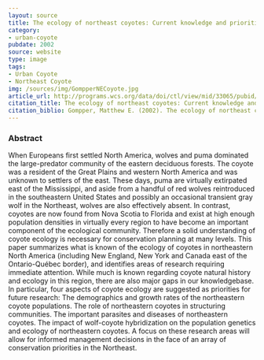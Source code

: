 ```yaml
---
layout: source
title: The ecology of northeast coyotes: Current knowledge and priorities for future research
category: 
- urban-coyote
pubdate: 2002
source: website
type: image
tags:
- Urban Coyote
- Northeast Coyote
img: /sources/img/GompperNECoyote.jpg
article_url: http://programs.wcs.org/data/doi/ctl/view/mid/33065/pubid/DMX3097000000.aspx
citation_title: The ecology of northeast coyotes: Current knowledge and priorities for future research
citation_biblio: Gompper, Matthew E. (2002). The ecology of northeast coyotes: Current knowledge and priorities for future research. Wildlife Conservation Society. Working Paper no. 17.
---
```


### Abstract
When Europeans first settled North America, wolves and puma dominated the large-predator community of the eastern deciduous forests. The coyote was a resident of the Great Plains and western North America and was unknown to settlers of the east. These days, puma are virtually extirpated east of the Mississippi, and aside from a handful of red wolves reintroduced in the southeastern United States and possibly an occasional transient gray wolf in the Northeast, wolves are also effectively absent. In contrast, coyotes are now found from Nova Scotia to Florida and exist at high enough population densities in virtually every region to have become an important component of the ecological community. Therefore a solid understanding of coyote ecology is necessary for conservation planning at many levels. This paper summarizes what is known of the ecology of coyotes in northeastern North America (including New England, New York and Canada east of the Ontario-Québec border), and identifies areas of research requiring immediate attention. While much is known regarding coyote natural history and ecology in this region, there are also major gaps in our knowledgebase. In particular, four aspects of coyote ecology are suggested as priorities for future research: The demographics and growth rates of the northeastern coyote populations.  The role of northeastern coyotes in structuring communities. The important parasites and diseases of northeastern coyotes.  The impact of wolf-coyote hybridization on the population genetics and ecology of northeastern coyotes. A focus on these research areas will allow for informed management decisions in the face of an array of conservation priorities in the Northeast.

